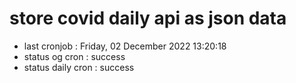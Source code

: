 # store covid daily api as json data

- last cronjob : Friday, 02 December 2022 13:20:18
- status og cron : success
- status daily cron : success
      
      